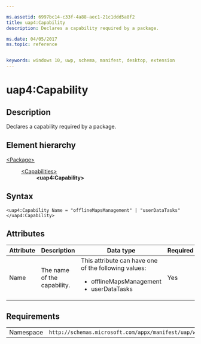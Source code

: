 ```yaml
---

ms.assetid: 6997bc14-c33f-4a88-aec1-21c1ddd5a8f2
title: uap4:Capability
description: Declares a capability required by a package.

ms.date: 04/05/2017
ms.topic: reference


keywords: windows 10, uwp, schema, manifest, desktop, extension 
---
```


# uap4:Capability

## Description
Declares a capability required by a package.

## Element hierarchy
<dl>
<dt><a href="element-package.md">&lt;Package&gt;</a></dt>
<dd>
<dl>
<dt><a href="element-capabilities.md">&lt;Capabilities&gt;</a></dt>
<dd><b>&lt;uap4:Capability&gt;</b></dd>
</dl>
</dd>
</dl>

## Syntax
```syntax
<uap4:Capability Name = "offlineMapsManagement" | "userDataTasks"
</uap4:Capability>
```

## Attributes
| Attribute | Description | Data type | Required |
|-----------|-------------|-----------|----------|
| Name | The name of the capability. | This attribute can have one of the following values: <ul><li>offlineMapsManagement</li><li>userDataTasks</li></ul> | Yes |

## Requirements

|   |   |
|--|--|
| Namespace | `http://schemas.microsoft.com/appx/manifest/uap/windows10/4` |
